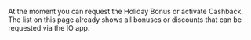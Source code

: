 At the moment you can request the Holiday Bonus or activate Cashback.
The list on this page already shows all bonuses or discounts that can be requested via the IO app.